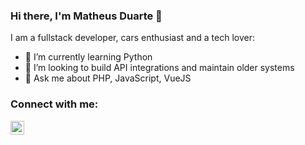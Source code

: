 ### Hi there, I'm Matheus Duarte 👋

I am a fullstack developer, cars enthusiast and a tech lover:

- 🌱 I’m currently learning Python
- 👯 I’m looking to build API integrations and maintain older systems
- 💬 Ask me about PHP, JavaScript, VueJS


### Connect with me:

[<img align="left" alt="Matheus Duarte | LinkedIn" width="22px" src="https://cdn.jsdelivr.net/npm/simple-icons@v3/icons/linkedin.svg" />](https://www.linkedin.com/in/matheus-duarte-galv%C3%A3o-8b1a33b3/)
<br>
